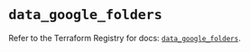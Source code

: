 # `data_google_folders`

Refer to the Terraform Registry for docs: [`data_google_folders`](https://registry.terraform.io/providers/hashicorp/google-beta/6.44.0/docs/data-sources/google_folders).

